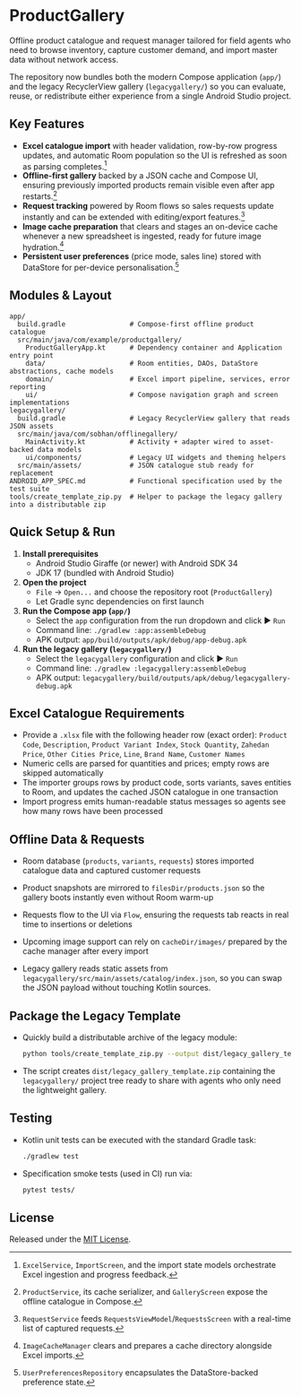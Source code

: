 # ProductGallery

Offline product catalogue and request manager tailored for field agents who need to browse inventory, capture customer demand, and import master data without network access.

The repository now bundles both the modern Compose application (`app/`) and the legacy RecyclerView gallery (`legacygallery/`) so you can evaluate, reuse, or redistribute either experience from a single Android Studio project.

## Key Features
- **Excel catalogue import** with header validation, row-by-row progress updates, and automatic Room population so the UI is refreshed as soon as parsing completes.[^excel]
- **Offline-first gallery** backed by a JSON cache and Compose UI, ensuring previously imported products remain visible even after app restarts.[^gallery]
- **Request tracking** powered by Room flows so sales requests update instantly and can be extended with editing/export features.[^requests]
- **Image cache preparation** that clears and stages an on-device cache whenever a new spreadsheet is ingested, ready for future image hydration.[^images]
- **Persistent user preferences** (price mode, sales line) stored with DataStore for per-device personalisation.[^prefs]

[^excel]: `ExcelService`, `ImportScreen`, and the import state models orchestrate Excel ingestion and progress feedback.
[^gallery]: `ProductService`, its cache serializer, and `GalleryScreen` expose the offline catalogue in Compose.
[^requests]: `RequestService` feeds `RequestsViewModel`/`RequestsScreen` with a real-time list of captured requests.
[^images]: `ImageCacheManager` clears and prepares a cache directory alongside Excel imports.
[^prefs]: `UserPreferencesRepository` encapsulates the DataStore-backed preference state.

## Modules & Layout
```
app/
  build.gradle                # Compose-first offline product catalogue
  src/main/java/com/example/productgallery/
    ProductGalleryApp.kt      # Dependency container and Application entry point
    data/                     # Room entities, DAOs, DataStore abstractions, cache models
    domain/                   # Excel import pipeline, services, error reporting
    ui/                       # Compose navigation graph and screen implementations
legacygallery/
  build.gradle                # Legacy RecyclerView gallery that reads JSON assets
  src/main/java/com/sobhan/offlinegallery/
    MainActivity.kt           # Activity + adapter wired to asset-backed data models
    ui/components/            # Legacy UI widgets and theming helpers
  src/main/assets/            # JSON catalogue stub ready for replacement
ANDROID_APP_SPEC.md           # Functional specification used by the test suite
tools/create_template_zip.py  # Helper to package the legacy gallery into a distributable zip
```

## Quick Setup & Run
1. **Install prerequisites**
   - Android Studio Giraffe (or newer) with Android SDK 34
   - JDK 17 (bundled with Android Studio)
2. **Open the project**
   - `File` → `Open...` and choose the repository root (`ProductGallery`)
   - Let Gradle sync dependencies on first launch
3. **Run the Compose app (`app/`)**
   - Select the `app` configuration from the run dropdown and click ▶️ `Run`
   - Command line: `./gradlew :app:assembleDebug`
   - APK output: `app/build/outputs/apk/debug/app-debug.apk`
4. **Run the legacy gallery (`legacygallery/`)**
   - Select the `legacygallery` configuration and click ▶️ `Run`
   - Command line: `./gradlew :legacygallery:assembleDebug`
   - APK output: `legacygallery/build/outputs/apk/debug/legacygallery-debug.apk`

## Excel Catalogue Requirements
- Provide a `.xlsx` file with the following header row (exact order):
  `Product Code`, `Description`, `Product Variant Index`, `Stock Quantity`, `Zahedan Price`, `Other Cities Price`, `Line`, `Brand Name`, `Customer Names`
- Numeric cells are parsed for quantities and prices; empty rows are skipped automatically
- The importer groups rows by product code, sorts variants, saves entities to Room, and updates the cached JSON catalogue in one transaction
- Import progress emits human-readable status messages so agents see how many rows have been processed

## Offline Data & Requests
- Room database (`products`, `variants`, `requests`) stores imported catalogue data and captured customer requests
- Product snapshots are mirrored to `filesDir/products.json` so the gallery boots instantly even without Room warm-up
- Requests flow to the UI via `Flow`, ensuring the requests tab reacts in real time to insertions or deletions
- Upcoming image support can rely on `cacheDir/images/` prepared by the cache manager after every import

- Legacy gallery reads static assets from `legacygallery/src/main/assets/catalog/index.json`, so you can swap the JSON payload without touching Kotlin sources.

## Package the Legacy Template
- Quickly build a distributable archive of the legacy module:
  ```bash
  python tools/create_template_zip.py --output dist/legacy_gallery_template
  ```
- The script creates `dist/legacy_gallery_template.zip` containing the `legacygallery/` project tree ready to share with agents who only need the lightweight gallery.

## Testing
- Kotlin unit tests can be executed with the standard Gradle task:
  ```bash
  ./gradlew test
  ```
- Specification smoke tests (used in CI) run via:
  ```bash
  pytest tests/
  ```

## License
Released under the [MIT License](LICENSE).
